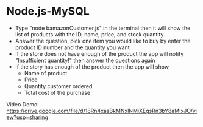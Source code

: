 # Node.js-MySQL
* Type "node bamazonCustomer.js" in the terminal then it will show the list of products with the ID, name, price, and stock quantity.
* Answer the question, pick one item you would like to buy by enter the product ID number and the quantity you want
* If the store does not have enough of the product the app will notify "Insufficient quantity!" then answer the questions again
* If the story has enough of the product then the app will show 
    - Name of product
    - Price 
    - Quantity customer ordered
    - Total cost of the purchase
    
Video Demo: https://drive.google.com/file/d/18Rn4xasBkMNxlNMiXEgsRn3bY8aMIxJO/view?usp=sharing